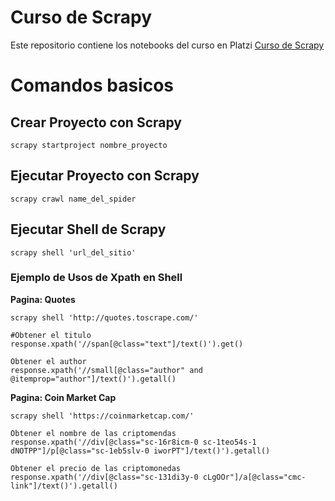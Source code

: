 # Curso de Scrapy
Este repositorio contiene los notebooks del curso en Platzi [Curso de Scrapy](https://platzi.com/cursos/scrapy/)

# Comandos basicos

## Crear Proyecto con Scrapy
```
scrapy startproject nombre_proyecto
```

## Ejecutar Proyecto con Scrapy
```
scrapy crawl name_del_spider
```

## Ejecutar Shell de Scrapy
```
scrapy shell 'url_del_sitio'
```

### Ejemplo de Usos de Xpath en Shell

**Pagina: Quotes**
```
scrapy shell 'http://quotes.toscrape.com/'

#Obtener el titulo
response.xpath('//span[@class="text"]/text()').get()

Obtener el author
response.xpath('//small[@class="author" and @itemprop="author"]/text()').getall()

```

**Pagina: Coin Market Cap**
```
scrapy shell 'https://coinmarketcap.com/'

Obtener el nombre de las criptomendas
response.xpath('//div[@class="sc-16r8icm-0 sc-1teo54s-1 dNOTPP"]/p[@class="sc-1eb5slv-0 iworPT"]/text()').getall()

Obtener el precio de las criptomonedas
response.xpath('//div[@class="sc-131di3y-0 cLgOOr"]/a[@class="cmc-link"]/text()').getall()
```
